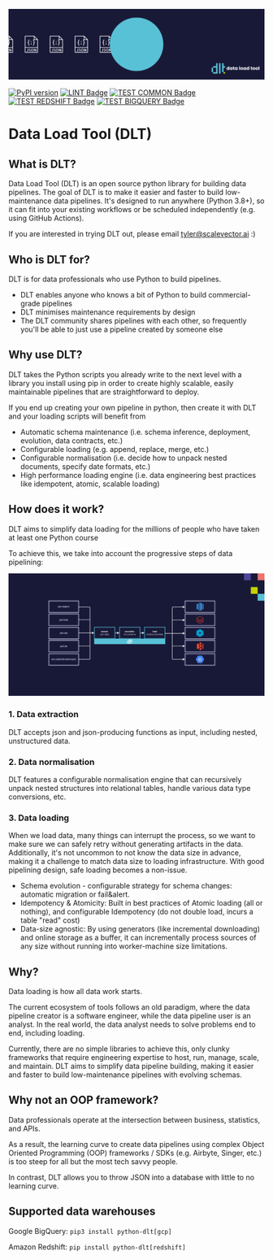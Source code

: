 ![](docs/DLT-Pacman-Big.gif)

<p align="center">

[![PyPI version](https://badge.fury.io/py/python-dlt.svg)](https://pypi.org/project/python-dlt/)
[![LINT Badge](https://github.com/scale-vector/dlt/actions/workflows/lint.yml/badge.svg)](https://github.com/scale-vector/dlt/actions/workflows/lint.yml)
[![TEST COMMON Badge](https://github.com/scale-vector/dlt/actions/workflows/test_common.yml/badge.svg)](https://github.com/scale-vector/dlt/actions/workflows/test_common.yml)
[![TEST REDSHIFT Badge](https://github.com/scale-vector/dlt/actions/workflows/test_loader_redshift.yml/badge.svg)](https://github.com/scale-vector/dlt/actions/workflows/test_loader_redshift.yml)
[![TEST BIGQUERY Badge](https://github.com/scale-vector/dlt/actions/workflows/test_loader_bigquery.yml/badge.svg)](https://github.com/scale-vector/dlt/actions/workflows/test_loader_bigquery.yml)

</p>

# Data Load Tool (DLT)

## What is DLT?

Data Load Tool (DLT) is an open source python library for building data pipelines. The goal of DLT is to make it easier and faster to build low-maintenance data pipelines. It's designed to run anywhere (Python 3.8+), so it can fit into your existing workflows or be scheduled independently (e.g. using GitHub Actions).

If you are interested in trying DLT out, please email tyler@scalevector.ai :)

## Who is DLT for?

DLT is for data professionals who use Python to build pipelines.
- DLT enables anyone who knows a bit of Python to build commercial-grade pipelines
- DLT minimises maintenance requirements by design
- The DLT community shares pipelines with each other, so frequently you'll be able to just use a pipeline created by someone else

## Why use DLT?

DLT takes the Python scripts you already write to the next level with a library you install using pip in order to create highly scalable, easily maintainable pipelines that are straightforward to deploy.

If you end up creating your own pipeline in python, then create it with DLT and your loading scripts will benefit from
- Automatic schema maintenance (i.e. schema inference, deployment, evolution, data contracts, etc.)
- Configurable loading (e.g. append, replace, merge, etc.)
- Configurable normalisation (i.e. decide how to unpack nested documents, specify date formats, etc.)
- High performance loading engine (i.e. data engineering best practices like idempotent, atomic, scalable loading)

## How does it work?

DLT aims to simplify data loading for the millions of people who have taken at least one Python course

To achieve this, we take into account the progressive steps of data pipelining:

![](docs/DLT-Diagram_2.png)

### 1. Data extraction

DLT accepts json and json-producing functions as input, including nested, unstructured data.

### 2. Data normalisation

DLT features a configurable normalisation engine that can recursively unpack nested structures into relational tables, handle various data type conversions, etc.

### 3. Data loading

When we load data, many things can interrupt the process, so we want to make sure we can safely retry without generating artifacts in the data. Additionally, it's not uncommon to not know the data size in advance, making it a challenge to match data size to loading infrastructure. With good pipelining design, safe loading becomes a non-issue.

* Schema evolution - configurable strategy for schema changes: automatic migration or fail&alert.
* Idempotency & Atomicity: Built in best practices of Atomic loading (all or nothing), and configurable Idempotency (do not double load, incurs a table "read" cost)
* Data-size agnostic: By using generators (like incremental downloading) and online storage as a buffer, it can incrementally process sources of any size without running into worker-machine size limitations.

## Why?

Data loading is how all data work starts.

The current ecosystem of tools follows an old paradigm, where the data pipeline creator is a software engineer, while the data pipeline user is an analyst. In the real world, the data analyst needs to solve problems end to end, including loading.

Currently, there are no simple libraries to achieve this, only clunky frameworks that require engineering expertise to host, run, manage, scale, and maintain. DLT aims to simplify data pipeline building, making it easier and faster to build low-maintenance pipelines with evolving schemas.

## Why not an OOP framework?

Data professionals operate at the intersection between business, statistics, and APIs.

As a result, the learning curve to create data pipelines using complex Object Oriented Programming (OOP) frameworks / SDKs (e.g. Airbyte, Singer, etc.) is too steep for all but the most tech savvy people.

In contrast, DLT allows you to throw JSON into a database with little to no learning curve.

## Supported data warehouses

Google BigQuery:
```pip3 install python-dlt[gcp]```

Amazon Redshift:
```pip install python-dlt[redshift]```
